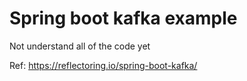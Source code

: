 # Spring boot kafka example

Not understand all of the code yet

Ref: https://reflectoring.io/spring-boot-kafka/
